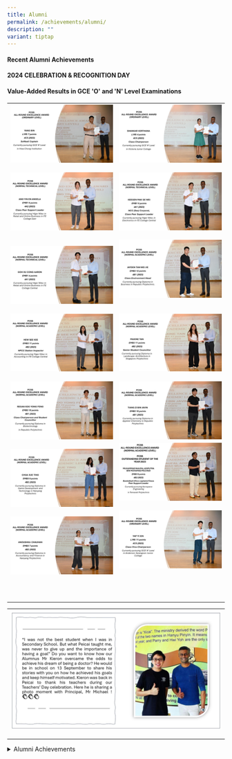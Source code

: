 ```yaml
---
title: Alumni
permalink: /achievements/alumni/
description: ""
variant: tiptap
---
```

<h4><strong>Recent Alumni Achievements</strong></h4>
<p></p>
<h4><strong>2024 </strong>CELEBRATION &amp; RECOGNITION DAY</h4>
<h4>Value-Added Results in GCE 'O' and 'N' Level Examinations </h4>
<table style="minWidth: 50px">
<colgroup>
<col>
<col>
</colgroup>
<tbody>
<tr>
<th rowspan="1" colspan="1">
<div class="isomer-image-wrapper">
<img style="width: 100%" height="auto" width="100%" alt="Pcss Alumni 14" src="/images/Achievements/PCSS_ALUMNI__14_.jpg">
</div>
<p></p>
</th>
<th rowspan="1" colspan="1">
<div class="isomer-image-wrapper">
<img style="width: 100%" height="auto" width="100%" alt="Pcss Alumni 15" src="/images/Achievements/PCSS_ALUMNI__15_.jpg">
</div>
<p></p>
</th>
</tr>
<tr>
<td rowspan="1" colspan="1">
<div class="isomer-image-wrapper">
<img style="width: 100%" height="auto" width="100%" alt="Pcss Alumni 2" src="/images/Achievements/PCSS_ALUMNI__2_.jpg">
</div>
<p></p>
</td>
<td rowspan="1" colspan="1">
<div class="isomer-image-wrapper">
<img style="width: 100%" height="auto" width="100%" alt="Pcss Alumni 3" src="/images/Achievements/PCSS_ALUMNI__3_.jpg">
</div>
<p></p>
</td>
</tr>
<tr>
<td rowspan="1" colspan="1">
<p></p>
<div class="isomer-image-wrapper">
<img style="width: 100%" height="auto" width="100%" alt="Pcss Alumni 4" src="/images/Achievements/PCSS_ALUMNI__4_.jpg">
</div>
</td>
<td rowspan="1" colspan="1">
<div class="isomer-image-wrapper">
<img style="width: 100%" height="auto" width="100%" alt="Pcss Alumni 5" src="/images/Achievements/PCSS_ALUMNI__5_.jpg">
</div>
<p></p>
</td>
</tr>
<tr>
<td rowspan="1" colspan="1">
<p></p>
<div class="isomer-image-wrapper">
<img style="width: 100%" height="auto" width="100%" alt="Pcss Alumni 6" src="/images/Achievements/PCSS_ALUMNI__6_.jpg">
</div>
</td>
<td rowspan="1" colspan="1">
<p></p>
<div class="isomer-image-wrapper">
<img style="width: 100%" height="auto" width="100%" alt="Pcss Alumni 7" src="/images/Achievements/PCSS_ALUMNI__7_.jpg">
</div>
</td>
</tr>
<tr>
<td rowspan="1" colspan="1">
<p></p>
<div class="isomer-image-wrapper">
<img style="width: 100%" height="auto" width="100%" alt="Pcss Alumni 8" src="/images/Achievements/PCSS_ALUMNI__8_.jpg">
</div>
</td>
<td rowspan="1" colspan="1">
<p></p>
<div class="isomer-image-wrapper">
<img style="width: 100%" height="auto" width="100%" alt="Pcss Alumni 9" src="/images/Achievements/PCSS_ALUMNI__9_.jpg">
</div>
</td>
</tr>
<tr>
<td rowspan="1" colspan="1">
<p></p>
<div class="isomer-image-wrapper">
<img style="width: 100%" height="auto" width="100%" alt="Pcss Alumni 10" src="/images/Achievements/PCSS_ALUMNI__10_.jpg">
</div>
</td>
<td rowspan="1" colspan="1">
<div class="isomer-image-wrapper">
<img style="width: 100%" height="auto" width="100%" alt="Pcss Alumni 11" src="/images/Achievements/PCSS_ALUMNI__11_.jpg">
</div>
<p></p>
</td>
</tr>
<tr>
<td rowspan="1" colspan="1">
<p></p>
<div class="isomer-image-wrapper">
<img style="width: 100%" height="auto" width="100%" alt="Pcss Alumni 12" src="/images/Achievements/PCSS_ALUMNI__12_.jpg">
</div>
</td>
<td rowspan="1" colspan="1">
<div class="isomer-image-wrapper">
<img style="width: 100%" height="auto" width="100%" alt="Pcss Alumni 13" src="/images/Achievements/PCSS_ALUMNI__13_.jpg">
</div>
<p></p>
</td>
</tr>
<tr>
<td rowspan="1" colspan="1">
<p></p>
</td>
<td rowspan="1" colspan="1">
<p></p>
</td>
</tr>
<tr>
<td rowspan="1" colspan="1">
<p></p>
</td>
<td rowspan="1" colspan="1">
<p></p>
</td>
</tr>
<tr>
<td rowspan="1" colspan="1">
<p></p>
</td>
<td rowspan="1" colspan="1">
<p></p>
</td>
</tr>
</tbody>
</table>
<p></p>
<table style="minWidth: 25px">
<colgroup>
<col>
</colgroup>
<tbody>
<tr>
<th rowspan="1" colspan="1">
<div class="isomer-image-wrapper">
<img style="width: 100%;" height="auto" width="100%" src="/images/achieved his goals2.jpg">
</div>
<p></p>
</th>
</tr>
</tbody>
</table>
<div data-type="detailGroup" class="isomer-accordion-group isomer-accordion isomer-accordion-white">
<details class="isomer-details">
<summary>Alumni Achievements</summary>
<div data-type="detailsContent" class="isomer-details-content">
<p></p>
<table style="minWidth: 50px">
<colgroup>
<col>
<col>
</colgroup>
<tbody>
<tr>
<td rowspan="1" colspan="1">
<div class="isomer-image-wrapper">
<img style="width: 100%" height="auto" width="100%" src="/images/al1.png">
</div>
</td>
<td rowspan="1" colspan="1">
<div class="isomer-image-wrapper">
<img style="width: 100%" height="auto" width="100%" src="/images/al2.png">
</div>
<p>Congratulations to Koh Li Tian and Prakritipong Phuvajakrt&nbsp; (Class
of 2019) on their stellar results in the 2021 GCE A Level Examinations!&nbsp;</p>
</td>
</tr>
<tr>
<td rowspan="1" colspan="1">
<div class="isomer-image-wrapper">
<img style="width: 100%" height="auto" width="100%" src="/images/al3.jpg">
</div>
</td>
<td rowspan="1" colspan="1">
<p>Congratulations to Sufi Bin Sulaimi (class of 2015) on his stellar achievement
as the NAFA Best Graduate 2022!</p>
</td>
</tr>
<tr>
<td rowspan="1" colspan="1">
<div class="isomer-image-wrapper">
<img style="width: 100%" height="auto" width="100%" src="/images/al4.jpg">
</div>
</td>
<td rowspan="1" colspan="1">
<p>Our heartfelt congratulations to Teo Ya Qi (class of 2017) for achieving
best graduate of NAFA 2021</p>
</td>
</tr>
<tr>
<td rowspan="1" colspan="1">
<div class="isomer-image-wrapper">
<img style="width: 90%;" height="auto" width="100%" src="/images/al5.png">
</div>
<p></p>
<div class="isomer-image-wrapper">
<img style="width: 50%;" height="auto" width="100%" src="/images/al6.png">
</div>
<p><strong><u>ITE College East 2021<br></u></strong>Name:Tan Yuan&nbsp;Tian
<br>Course:&nbsp;<em>Nitec</em>&nbsp;In&nbsp;Mechanical&nbsp;Technology,&nbsp;ITE
College&nbsp;East
<br>Awards: Course Medal and Tay Eng Soon Gold Medal Award</p>
<p></p>
</td>
<td rowspan="1" colspan="1">
<p></p>
<div class="isomer-image-wrapper">
<img style="width: 100%" height="auto" width="100%" alt="image 01" src="/images/Student Services/white_bg.jpg">
</div>
<div class="isomer-image-wrapper">
<img style="width: 50%;" height="auto" width="100%" src="/images/al7.png">
</div>
<p></p>
<p><strong><u>ITE College Central 2021<br></u></strong>Name : Tam&nbsp;Wei&nbsp;Xuan
<br>Course : <em>Higher&nbsp;Nitec</em>&nbsp;In Visual&nbsp;Merchandising,&nbsp;ITE&nbsp;College&nbsp;Central
<br>Award : Course Medal</p>
</td>
</tr>
<tr>
<td rowspan="1" colspan="1">
<div class="isomer-image-wrapper">
<img style="width: 100%" height="auto" width="100%" src="/images/al8.png">
</div>
</td>
<td rowspan="1" colspan="1">
<p><strong><u>Ngee Ann Polytechnic 2020</u></strong>
<br>Name : Leck Jing Wen
<br>Course : Diploma in Arts Business Management
<br>Awards : Pangdemonium Theatre Company Silver Medal &amp; Prize; Diploma
with Merit</p>
<p>Name : Ang Jin Kiat, Alton
<br>Course : Diploma in Electrical Engineering
<br>Awards : IES Award; Diploma with Merit; EA Technology Prize; Omron Prize;
SolarGY Prize Diploma Plus: Certificate In Advanced Engineering Mathematics</p>
</td>
</tr>
<tr>
<td rowspan="1" colspan="1">
<div class="isomer-image-wrapper">
<img style="width: 100%" height="auto" width="100%" src="/images/al9.png">
</div>
</td>
<td rowspan="1" colspan="1">
<p><strong><u>Temasek Polytechnic 2020</u></strong>
</p>
<p>Name : Nadia Cheng Xin Ying
<br>Course : Diploma in Law &amp; Management
<br>Awards : Crown Juris Law LLC Prize; Diploma with Merit</p>
</td>
</tr>
<tr>
<td rowspan="1" colspan="1">
<div class="isomer-image-wrapper">
<img style="width: 100%" height="auto" width="100%" src="/images/al10.jpg">
</div>
</td>
<td rowspan="1" colspan="1">
<p>Congratulations to Lai Teck Yong (class of 2015) for his outstanding achievements!</p>
</td>
</tr>
<tr>
<td rowspan="1" colspan="1">
<div class="isomer-image-wrapper">
<img style="width: 100%" height="auto" width="100%" src="/images/al11.png">
</div>
</td>
<td rowspan="1" colspan="1">
<p><strong><u>Nanyang Polytechnic 2018<br></u></strong>Name: Jomund Tay Wei
Kwang
<br>Course: Diploma in Food and Beverage Business
<br>Award:&nbsp;Dilmah Bronze Medal</p>
<p>Name: Argota Timothy John Tee&nbsp;
<br>Course: Diploma in Business Enterprise IT
<br>Awards: SAP Asia Gold Medal and SAP Asia Award for Outstanding Project
Work&nbsp;</p>
</td>
</tr>
<tr>
<td rowspan="1" colspan="1">
<div class="isomer-image-wrapper">
<img style="width: 100%" height="auto" width="100%" src="/images/al12.png">
</div>
</td>
<td rowspan="1" colspan="1">
<p><strong><u>Republic Polytechnic 2017<br></u></strong>Name: Li Zhi Xin
<br>Course: Diploma in Business Applications
<br>Award: Diploma with Merit</p>
<p>Name: Hendry Ong
<br>Course: Diploma in Aerospace Engineering
<br>Award: Diploma with Merit</p>
</td>
</tr>
</tbody>
</table>
<table style="minWidth: 125px">
<colgroup>
<col>
<col>
<col>
<col>
<col>
</colgroup>
<tbody>
<tr>
<td rowspan="1" colspan="1">
<p><strong>Student Name</strong>
</p>
</td>
<td rowspan="1" colspan="1">
<p><strong>Diploma Course</strong>
</p>
</td>
<td rowspan="1" colspan="1">
<p><strong>Year of Graduation<br>(from Peicai)</strong>
</p>
</td>
<td rowspan="1" colspan="1">
<p><strong>Name of Award</strong>
</p>
</td>
<td rowspan="1" colspan="1">
<p><strong>School</strong>
</p>
</td>
</tr>
<tr>
<td rowspan="1" colspan="1">
<p>Jacelyn Wong&nbsp;</p>
</td>
<td rowspan="1" colspan="1">
<p>&nbsp;Diploma in Biomedical Science</p>
</td>
<td rowspan="1" colspan="1">
<p>2014</p>
</td>
<td rowspan="1" colspan="1">
<p>Diploma with Merit&nbsp;</p>
</td>
<td rowspan="1" colspan="1">
<p>Republic Polytechnic&nbsp;</p>
</td>
</tr>
<tr>
<td rowspan="1" colspan="1">
<p>&nbsp;Chee Rui Yi Rachel</p>
</td>
<td rowspan="1" colspan="1">
<p>Nitec in Applied Food Science&nbsp;</p>
</td>
<td rowspan="1" colspan="1">
<p>2014&nbsp;</p>
</td>
<td rowspan="1" colspan="1">
<p>Course Medal&nbsp;</p>
</td>
<td rowspan="1" colspan="1">
<p>ITE College East&nbsp;</p>
</td>
</tr>
<tr>
<td rowspan="1" colspan="1">
<p>&nbsp;Leow Lijuan Charmain</p>
</td>
<td rowspan="1" colspan="1">
<p>Higher NITEC in Passenger Services&nbsp;</p>
</td>
<td rowspan="1" colspan="1">
<p>2014&nbsp;</p>
</td>
<td rowspan="1" colspan="1">
<p>Course Medal</p>
</td>
<td rowspan="1" colspan="1">
<p>ITE College Central&nbsp;</p>
</td>
</tr>
<tr>
<td rowspan="1" colspan="1">
<p>Javen Koo Zi Cong</p>
</td>
<td rowspan="1" colspan="1">
<p>Diploma in Hospitality &amp; Tourism Management</p>
</td>
<td rowspan="1" colspan="1">
<p>2012</p>
</td>
<td rowspan="1" colspan="1">
<p>Crowne Plaza Changi Airport Prize</p>
</td>
<td rowspan="1" colspan="1">
<p>Temasek Polytechnic</p>
</td>
</tr>
<tr>
<td rowspan="1" colspan="1">
<p>Zhuo Luo Ling&nbsp;</p>
</td>
<td rowspan="1" colspan="1">
<p>&nbsp;Diploma in Accountancy and Finance</p>
</td>
<td rowspan="1" colspan="1">
<p>2011</p>
</td>
<td rowspan="1" colspan="1">
<p>&nbsp;Director’s List&nbsp;</p>
</td>
<td rowspan="1" colspan="1">
<p>&nbsp;Nanyang Polytechnic</p>
</td>
</tr>
<tr>
<td rowspan="1" colspan="1">
<p>&nbsp;Joanne Lim</p>
</td>
<td rowspan="1" colspan="1">
<p>&nbsp;Diploma in Hospitality and Tourism Management</p>
</td>
<td rowspan="1" colspan="1">
<p>2011&nbsp;</p>
</td>
<td rowspan="1" colspan="1">
<p>Director’s List</p>
</td>
<td rowspan="1" colspan="1">
<p>Nanyang Polytechnic&nbsp;</p>
</td>
</tr>
<tr>
<td rowspan="1" colspan="1">
<p>&nbsp;Eunice Tan</p>
</td>
<td rowspan="1" colspan="1">
<p>Diploma in Hospitality and Tourism Management&nbsp;</p>
</td>
<td rowspan="1" colspan="1">
<p>2011&nbsp;</p>
</td>
<td rowspan="1" colspan="1">
<p>Director’s List</p>
</td>
<td rowspan="1" colspan="1">
<p>Nanyang Polytechnic&nbsp;</p>
</td>
</tr>
<tr>
<td rowspan="1" colspan="1">
<p>Lim Wai Nee&nbsp;</p>
</td>
<td rowspan="1" colspan="1">
<p>&nbsp;Diploma in Business Management</p>
</td>
<td rowspan="1" colspan="1">
<p>2010&nbsp;</p>
</td>
<td rowspan="1" colspan="1">
<p>Director’s List&nbsp;</p>
</td>
<td rowspan="1" colspan="1">
<p>&nbsp;Nanyang Polytechnic</p>
</td>
</tr>
<tr>
<td rowspan="1" colspan="1">
<p>&nbsp;Elaine Tan</p>
</td>
<td rowspan="1" colspan="1">
<p>&nbsp;Diploma in Social Services (Social Work)</p>
</td>
<td rowspan="1" colspan="1">
<p>2010&nbsp;</p>
</td>
<td rowspan="1" colspan="1">
<p>National Council of Social Service Gold Medal&nbsp;</p>
</td>
<td rowspan="1" colspan="1">
<p>Nanyang Polytechnic&nbsp;</p>
</td>
</tr>
<tr>
<td rowspan="1" colspan="1">
<p></p>
</td>
<td rowspan="1" colspan="1">
<p></p>
</td>
<td rowspan="1" colspan="1">
<p></p>
</td>
<td rowspan="1" colspan="1">
<p></p>
</td>
<td rowspan="1" colspan="1">
<p></p>
</td>
</tr>
</tbody>
</table>
</div>
</details>
</div>
<p></p>